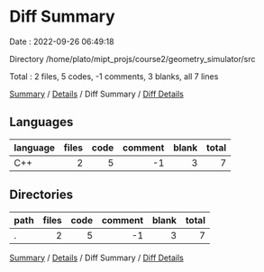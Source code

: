 # Diff Summary

Date : 2022-09-26 06:49:18

Directory /home/plato/mipt_projs/course2/geometry_simulator/src

Total : 2 files,  5 codes, -1 comments, 3 blanks, all 7 lines

[Summary](results.md) / [Details](details.md) / Diff Summary / [Diff Details](diff-details.md)

## Languages
| language | files | code | comment | blank | total |
| :--- | ---: | ---: | ---: | ---: | ---: |
| C++ | 2 | 5 | -1 | 3 | 7 |

## Directories
| path | files | code | comment | blank | total |
| :--- | ---: | ---: | ---: | ---: | ---: |
| . | 2 | 5 | -1 | 3 | 7 |

[Summary](results.md) / [Details](details.md) / Diff Summary / [Diff Details](diff-details.md)
